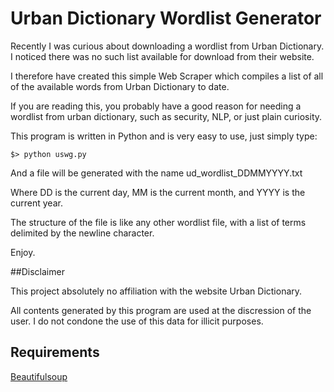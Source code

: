 # Urban Dictionary Wordlist Generator

Recently I was curious about downloading a wordlist from Urban Dictionary.
I noticed there was no such list available for download from their website.

I therefore have created this simple Web Scraper which compiles a list of all
of the available words from Urban Dictionary to date.

If you are reading this, you probably have a good reason for needing a 
wordlist from urban dictionary, such as security, NLP, or just plain curiosity.

This program is written in Python and is very easy to use, just simply type:

    $> python uswg.py

And a file will be generated with the name ud_wordlist_DDMMYYYY.txt

Where DD is the current day, MM is the current month, and YYYY is the current
year. 

The structure of the file is like any other wordlist file, with a list of terms
delimited by the newline character.

Enjoy.

##Disclaimer

This project absolutely no affiliation with the website Urban Dictionary.

All contents generated by this program are used at the discression of the user. I do not condone the use of this data for illicit purposes. 

## Requirements

[Beautifulsoup](http://www.crummy.com/software/BeautifulSoup/)